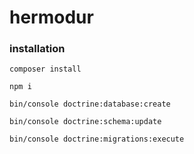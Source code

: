 # hermodur

### installation
``composer install``

``npm i``

``bin/console doctrine:database:create``

``bin/console doctrine:schema:update``

``bin/console doctrine:migrations:execute``

